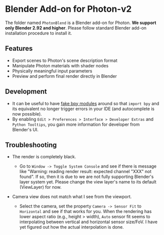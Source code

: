 # Blender Add-on for Photon-v2

[//TODO]: # (add a tutorial on how to install)

The folder named `PhotonBlend` is a Blender add-on for Photon. **We support only Blender 2.92 and higher**. Please follow standard Blender add-on installation procedure to install it.

[//TODO]: # (simple tutorials on how to use the addon)

## Features

* Export scenes to Photon's scene description format
* Manipulate Photon materials with shader nodes
* Physically meaningful input parameters
* Preview and perform final render directly in Blender

## Development

* It can be useful to have [fake bpy modules](https://github.com/nutti/fake-bpy-module) around so that `import bpy` and its equivalent no longer trigger errors in your IDE (and autocomplete is now possible).
* By enabling `Edit > Preferences > Interface > Developer Extras` and `Python Tooltips`, you gain more information for developer from Blender's UI.

## Troubleshooting

* The render is completely black.
  - Go to `Window -> Toggle System Console` and see if there is message like "Warning: reading render result: expected channel "XXX" not found". If so, then it is due to we are not fully supporting Blender's layer system yet. Please change the view layer's name to its default (ViewLayer) for now.

* Camera view does not match what I see from the viewport.
  - Select the camera, set the property `Camera -> Sensor Fit` to `Horizontal` and see if that works for you. When the rendering has lower aspect ratio (e.g., height > width), `Auto` sensor fit seems to interpolating between vertical and horizontal sensor size/FoV. I have yet figured out how the actual interpolation is done.

